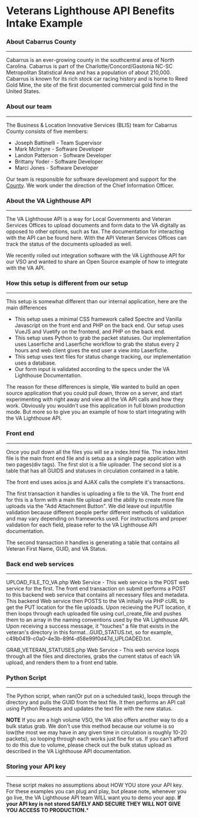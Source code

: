 # Veterans Lighthouse API Benefits Intake Example

### About Cabarrus County
---
Cabarrus is an ever-growing county in the southcentral area of North Carolina. Cabarrus is part of the Charlotte/Concord/Gastonia NC-SC Metropolitan Statistical Area and has a population of about 210,000. Cabarrus is known for its rich stock car racing history and is home to Reed Gold Mine, the site of the first documented commercial gold find in the United States.

### About our team
---
The Business & Location Innovative Services (BLIS) team for Cabarrus County consists of five members:

+ Joseph Battinelli - Team Supervisor
+ Mark McIntyre - Software Developer
+ Landon Patterson - Software Developer
+ Brittany Yoder - Software Developer
+ Marci Jones - Software Developer

Our team is responsible for software development and support for the [County](https://www.cabarruscounty.us/departments/information-technology). We work under the direction of the Chief Information Officer.

### About the VA Lighthouse API
---
The VA Lighthouse API is a way for Local Governments and Veteran Services Offices to upload documents and form data to the VA digitally as opposed to other options, such as fax. The documentation for interacting with the API can be found here. With the API Veteran Services Offices can track the status of the documents uploaded as well.

We recently rolled out integration software with the VA Lighthouse API for our VSO and wanted to share an Open Source example of how to integrate with the VA API.

### How this setup is different from our setup
---
This setup is somewhat different than our internal application, here are the main differences

+ This setup uses a minimal CSS framework called Spectre and Vanilla Javascript on the front end and PHP on the back end. Our setup uses VueJS and Vuetify on the frontend, and PHP on the back end.
+ This setup uses Python to grab the packet statuses. Our implementation uses Laserfiche and Laserfiche workflow to grab the status every 2 hours and web client gives the end user a view into Laserfiche.
+ This setup uses text files for status change tracking, our implementation uses a database.
+ Our form input is validated according to the specs under the VA Lighthouse Documentation.

The reason for these differences is simple, We wanted to build an open source application that you could pull down, throw on a server, and start experimenting with right away and view all the VA API calls and how they work. Obviously you wouldn't use this application in full blown production mode. But more so to give you an example of how to start integrating with the VA Lighthouse API.

### Front end
---
Once you pull down all the files you will se a index.html file. The index.html file is the main front end file and is setup as a single page application with two pages(div tags). The first slot is a file uploader. The second slot is a table that has all GUIDS and statuses in circulation contained in a table.

The front end uses axios.js and AJAX calls the complete it's transactions. 

The first transaction it handles is uploading a file to the VA. The front end for this is a form with a main file upload and the ability to create more file uploads via the "Add Attachment Button". We did leave out input/file validation because different people perfer different methods of validation and may vary depending on frameworks used. For instructions and proper validation for each field, please refer to the VA Lighthouse API documentation.

The second transaction it handles is generating a table that contains all Veteran First Name, GUID, and VA Status.


### Back end web services
---
UPLOAD_FILE_TO_VA.php Web Service - This web service is the POST web service for the first. The front end transaction on submit performs a POST to this backend web service that contains all necessary files and metadata. This backend Web service then POSTS to the VA initially via PHP cURL to get the PUT location for the file uploads. Upon recieving the PUT location, it then loops through each uploaded file using curl_create_file and pushes them to an array in the naming conventions used by the VA Lighthouse API. Upon receiving a success message, it "touches" a file that exists in the veteran's directory in this format...GUID_STATUS.txt, so for example, c49b0419-c0a0-4e3b-89f4-d58e99f0d47d_UPLOADED.txt.

GRAB_VETERAN_STATUSES.php Web Service - This web service loops through all the files and directories, grabs the current status of each VA upload, and renders them to a front end table.

### Python Script
---
The Python script, when ran(Or put on a scheduled task), loops through the directory and pulls the GUID from the text file. It then performs an API call using Python Requests and updates the text file with the new status.

**NOTE** If you are a high volume VSO, the VA also offers another way to do a bulk status grab. We don't use this method because our volume is so low(the most we may have in any given time in circulation is roughly 10-20 packets), so looping through each works just fine for us. If you can't afford to do this due to volume, please check out the bulk status upload as described in the VA Lighthouse API documentation.

### Storing your API key
---
These script makes no assumptions about HOW YOU store your API key. For these examples you can plug and play, but please note, whenever you go live, the VA Lighthouse API team WILL want you to demo your app. **If your API key is not stored SAFELY AND SECURE THEY WILL NOT GIVE YOU ACCESS TO PRODUCTION.***

